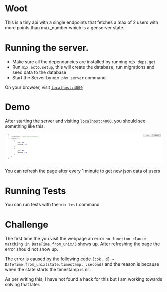 # Woot

This is a tiny api with a single endpoints that fetches a max of 2 users with more points than
max_number which is a genserver state.

# Running the server.

  * Make sure all the dependancies are installed by running `mix deps.get`
  * Run `mix ecto.setup`, this will create the database, run migrations and seed data to the database
  * Start the Server by `mix phx.server` command.

On your browser, visit [`localhost:4000`](http://localhost:4000/api/users)


# Demo

  After starting the server and visiting [`localhost:4000`](http://localhost:4000/api/users), you should see something like this.

  ![Sample](images/sample.png)

  You can refresh the page after every 1 minute to get new json data of users

# Running Tests
You can run tests with the `mix test` command

# Challenge
  The first time the you visit the webpage an error `no function clause matching in DateTime.from_unix/3` shows up. After refreshing the page the error should not show up.

  The error is caused by the following code `{:ok, d} = DateTime.from_unix(state.timestamp, :second)` and the reason is because when the state starts the timestamp is nil.

  As per writing this, I have not found a hack for this but I am working towards solving that later.